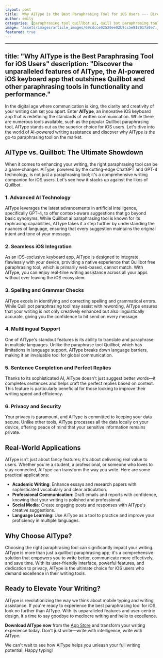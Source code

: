 ```yaml
---
layout: post
title:  Why AIType is the Best Paraphrasing Tool for iOS Users --- Direct comparison of AIType with other paraphrasing tools.
author: emily
categories: [paraphrasing tool quillbot ai, quill bot paraphrasing tool, quillbot free paraphrasing tool, quillbot ai paraphrasing tool, quill pot paraphrasing tool, paraphrase tool quillbot, quillbot paraphrasing app]
image: "assets/images/article_images/69cdcce02520ee02b9cc5e817017a0e7.jpg"
featured: true
---
```


---
title: "Why AIType is the Best Paraphrasing Tool for iOS Users"
description: "Discover the unparalleled features of AIType, the AI-powered iOS keyboard app that outshines Quillbot and other paraphrasing tools in functionality and performance."
---

In the digital age where communication is king, the clarity and creativity of your writing can set you apart. Enter **AIType**, an innovative iOS keyboard app that is redefining the standards of written communication. While there are numerous tools available, such as the popular Quillbot paraphrasing tool, AIType stands out as the superior choice for iOS users. Let's dive into the world of AI-powered writing assistance and discover why AIType is the go-to paraphrasing tool on the market.

## AIType vs. Quillbot: The Ultimate Showdown

When it comes to enhancing your writing, the right paraphrasing tool can be a game-changer. AIType, powered by the cutting-edge ChatGPT and GPT-4 technology, is not just a paraphrasing tool; it's a comprehensive writing companion for iOS users. Let's see how it stacks up against the likes of Quillbot.

### 1. Advanced AI Technology

AIType leverages the latest advancements in artificial intelligence, specifically GPT-4, to offer context-aware suggestions that go beyond basic synonyms. While Quillbot ai paraphrasing tool is known for its rephrasing capabilities, AIType takes it a step further by understanding the nuances of language, ensuring that every suggestion maintains the original intent and tone of your message.

### 2. Seamless iOS Integration

As an iOS-exclusive keyboard app, AIType is designed to integrate flawlessly with your device, providing a native experience that Quillbot free paraphrasing tool, which is primarily web-based, cannot match. With AIType, you can enjoy real-time writing assistance across all your apps without ever leaving the iOS ecosystem.

### 3. Spelling and Grammar Checks

AIType excels in identifying and correcting spelling and grammatical errors. While Quill pot paraphrasing tool may assist with rewording, AIType ensures that your writing is not only creatively enhanced but also linguistically accurate, giving you the confidence to hit send on every message.

### 4. Multilingual Support

One of AIType's standout features is its ability to translate and paraphrase in multiple languages. Unlike the paraphrase tool Quillbot, which has limitations in language support, AIType breaks down language barriers, making it an invaluable tool for global communication.

### 5. Sentence Completion and Perfect Replies

Thanks to its sophisticated AI, AIType doesn't just suggest better words—it completes sentences and helps craft the perfect replies based on context. This feature is particularly beneficial for those looking to improve their writing speed and efficiency.

### 6. Privacy and Security

Your privacy is paramount, and AIType is committed to keeping your data secure. Unlike other tools, AIType processes all the data locally on your device, offering peace of mind that your sensitive information remains private.

## Real-World Applications

AIType isn't just about fancy features; it's about delivering real value to users. Whether you're a student, a professional, or someone who loves to stay connected, AIType can transform the way you write. Here are some practical applications:

- **Academic Writing**: Enhance essays and research papers with sophisticated vocabulary and clear articulation.
- **Professional Communication**: Draft emails and reports with confidence, knowing that your writing is polished and professional.
- **Social Media**: Create engaging posts and responses with AIType's creative suggestions.
- **Language Learning**: Use AIType as a tool to practice and improve your proficiency in multiple languages.

## Why Choose AIType?

Choosing the right paraphrasing tool can significantly impact your writing. AIType is more than just a quillbot paraphrasing app; it's a comprehensive solution that empowers you to write better, communicate more effectively, and save time. With its user-friendly interface, powerful features, and dedication to privacy, AIType is the ultimate choice for iOS users who demand excellence in their writing tools.

## Ready to Elevate Your Writing?

AIType is revolutionizing the way we think about mobile typing and writing assistance. If you're ready to experience the best paraphrasing tool for iOS, look no further than AIType. With its unparalleled features and user-centric design, it's time to say goodbye to mediocre writing and hello to excellence.

**Download AIType now** from the [App Store](https://apps.apple.com/us/app/aitype-grammar-check-keyboard/id6469163944) and transform your writing experience today. Don't just write—write with intelligence, write with AIType.

We can't wait to see how AIType helps you unleash your full writing potential. Happy typing!